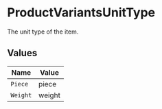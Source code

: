 # ProductVariantsUnitType

The unit type of the item.


## Values

| Name     | Value    |
| -------- | -------- |
| `Piece`  | piece    |
| `Weight` | weight   |
